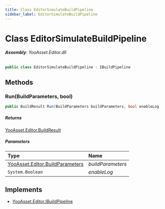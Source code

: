 ```yaml
---
title: Class EditorSimulateBuildPipeline
sidebar_label: EditorSimulateBuildPipeline
---
```

# Class EditorSimulateBuildPipeline


###### **Assembly**: YooAsset.Editor.dll

```csharp title="Declaration"
public class EditorSimulateBuildPipeline : IBuildPipeline
```
## Methods
### Run(BuildParameters, bool)


```csharp title="Declaration"
public BuildResult Run(BuildParameters buildParameters, bool enableLog)
```

##### Returns

[YooAsset.Editor.BuildResult](../YooAsset.Editor/BuildResult.md)

##### Parameters

| Type | Name |
|:--- |:--- |
| [YooAsset.Editor.BuildParameters](../YooAsset.Editor/BuildParameters.md) | *buildParameters* |
| `System.Boolean` | *enableLog* |


## Implements

* [YooAsset.Editor.IBuildPipeline](../YooAsset.Editor/IBuildPipeline.md)
